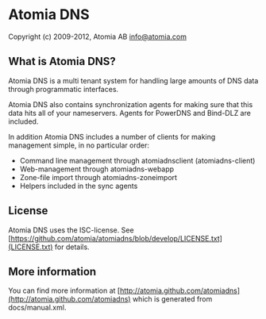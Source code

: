 Atomia DNS
==========

Copyright (c) 2009-2012, Atomia AB <info@atomia.com>

What is Atomia DNS?
-------------------

Atomia DNS is a multi tenant system for handling large amounts of DNS 
data through programmatic interfaces.

Atomia DNS also contains synchronization agents for making sure that this
data hits all of your nameservers. Agents for PowerDNS and Bind-DLZ are
included.

In addition Atomia DNS includes a number of clients for making management
simple, in no particular order:

* Command line management through atomiadnsclient (atomiadns-client)
* Web-management through atomiadns-webapp
* Zone-file import through atomiadns-zoneimport
* Helpers included in the sync agents

License
-------

Atomia DNS uses the ISC-license. See [https://github.com/atomia/atomiadns/blob/develop/LICENSE.txt](LICENSE.txt) for details.

More information
----------------

You can find more information at [http://atomia.github.com/atomiadns](http://atomia.github.com/atomiadns)
which is generated from docs/manual.xml.
